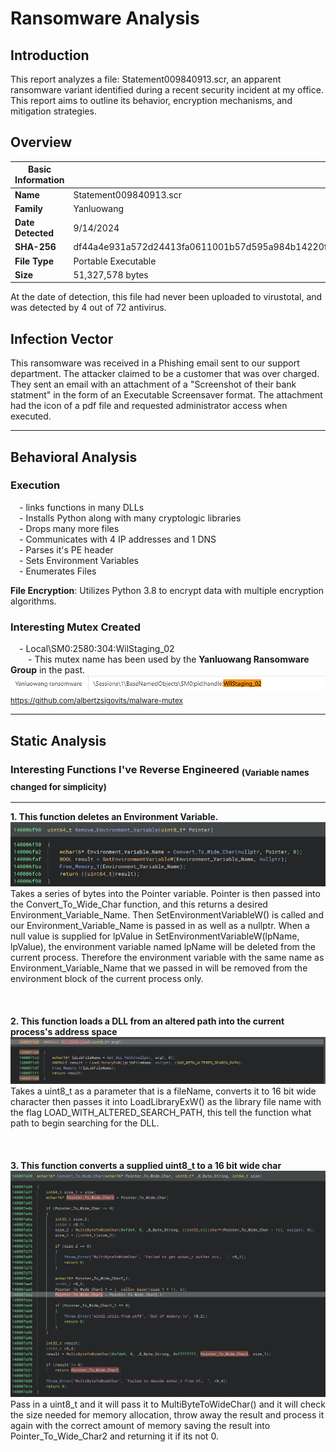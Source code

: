 # Ransomware Analysis

## Introduction
This report analyzes a file: Statement009840913.scr, an apparent ransomware variant identified during a recent security incident at my office.  This report aims to outline its behavior, encryption mechanisms, and mitigation strategies.  

## Overview
| Basic Information |  |
| ----------------- | ---------------- |
| **Name** | Statement009840913.scr |
| **Family** | Yanluowang |
| **Date Detected** | 9/14/2024 |
| **SHA-256** | df44a4e931a572d24413fa0611001b57d595a984b14220f2996e83b582a2d901 |
| **File Type**  | Portable Executable  |
| **Size**  | 51,327,578 bytes  |

 At the date of detection, this file had never been uploaded to virustotal, and was detected by 4 out of 72 antivirus. 

 ## Infection Vector

 This ransomware was received in a Phishing email sent to our support department.  The attacker claimed to be a customer that was over charged. They sent an email with an attachment of a "Screenshot of their bank statment" in the form of an Executable Screensaver format.  The attachment had the icon of a pdf file and requested administrator access when executed.  

__________________________________________________________________________________________________________  

 ## Behavioral Analysis   

 ### Execution
 &emsp;- links functions in many DLLs  
 &emsp;- Installs Python along with many cryptologic libraries  
 &emsp;- Drops many more files  
 &emsp;- Communicates with 4 IP addresses and 1 DNS  
 &emsp;- Parses it's PE header  
 &emsp;- Sets Environment Variables  
 &emsp;- Enumerates Files  
 
 **File Encryption**: Utilizes Python 3.8 to encrypt data with multiple encryption algorithms.
 
 ### Interesting Mutex Created    
 &emsp;- Local\SM0:2580:304:WilStaging_02  
 &emsp;&emsp;- This mutex name has been used by the **Yanluowang Ransomware Group** in the past.  
![alt text](https://github.com/EvanJ4536/Ransomware-Analysis/blob/main/pngs/mutex.png?raw=true)
<sub>https://github.com/albertzsigovits/malware-mutex</sub>

__________________________________________________________________________________________________________

 ## Static Analysis  
 ### Interesting Functions I've Reverse Engineered <sub>(Variable names changed for simplicity)
 _________________________________________________________________________________________________________
 **1. This function deletes an Environment Variable.**
 ![alt text](https://github.com/EvanJ4536/Ransomware-Analysis/blob/main/pngs/remove_env_var.png?raw=true)   
 Takes a series of bytes into the Pointer variable. Pointer is then passed into the Convert_To_Wide_Char function, and this returns a desired Environment_Variable_Name.  Then SetEnvironmentVariableW() is called and our Environment_Variable_Name is passed in as well as a nullptr.  When a null value is supplied for lpValue in SetEnvironmentVariableW(lpName, lpValue), the environment variable named lpName will be deleted from the current process. Therefore the environment variable with the same name as Environment_Variable_Name that we passed in will be removed from the environment block of the current process only.  
<br/>
<br/>  
 **2. This function loads a DLL from an altered path into the current process's address space**
 ![alt text](https://github.com/EvanJ4536/Ransomware-Analysis/blob/main/pngs/DLL-side-loading.png?raw=true)  
 Takes a uint8_t as a parameter that is a fileName, converts it to 16 bit wide character then passes it into LoadLibraryExW() as the library file name with the flag LOAD_WITH_ALTERED_SEARCH_PATH, this tell the function what path to begin searching for the DLL.  
<br/>
<br/>  
  **3. This function converts a supplied uint8_t to a 16 bit wide char**
 ![alt text](https://github.com/EvanJ4536/Ransomware-Analysis/blob/main/pngs/Convert_to_wide_char.png?raw=true)  
  Pass in a uint8_t and it will pass it to MultiByteToWideChar() and it will check the size needed for memory allocation, throw away the result and process it again with the correct amount of memory saving the result into Pointer_To_Wide_Char2 and returning it if its not 0.  
<br/>
<br/>  
  
